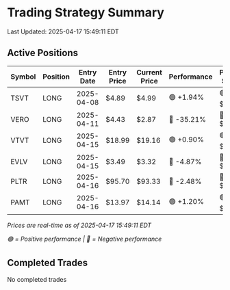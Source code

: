 # Trading Strategy Summary

Last Updated: 2025-04-17 15:49:11 EDT

## Active Positions

| Symbol | Position | Entry Date | Entry Price | Current Price | Performance | P/L per Share |
|--------|----------|------------|-------------|---------------|-------------|--------------|
| TSVT | LONG | 2025-04-08 | $4.89 | $4.99 | 🟢 +1.94% | 🟢 $+0.10 |
| VERO | LONG | 2025-04-11 | $4.43 | $2.87 | 🔴 -35.21% | 🔴 $-1.56 |
| VTVT | LONG | 2025-04-15 | $18.99 | $19.16 | 🟢 +0.90% | 🟢 $+0.17 |
| EVLV | LONG | 2025-04-15 | $3.49 | $3.32 | 🔴 -4.87% | 🔴 $-0.17 |
| PLTR | LONG | 2025-04-16 | $95.70 | $93.33 | 🔴 -2.48% | 🔴 $-2.37 |
| PAMT | LONG | 2025-04-16 | $13.97 | $14.14 | 🟢 +1.20% | 🟢 $+0.17 |

*Prices are real-time as of 2025-04-17 15:49:11 EDT*

*🟢 = Positive performance | 🔴 = Negative performance*

## Completed Trades

No completed trades
